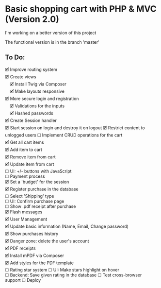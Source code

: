 
# Basic shopping cart with PHP & MVC (Version 2.0)

I'm working on a better version of this project  

The functional version is in the branch 'master'  

## To Do:
🗹 Improve routing system  
🗹 Create views  
&nbsp;&nbsp;&nbsp; 🗹 Install Twig via Composer  
&nbsp;&nbsp;&nbsp; 🗹 Make layouts responsive  
🗹 More secure login and registration  
&nbsp;&nbsp;&nbsp; 🗹 Validations for the inputs  
&nbsp;&nbsp;&nbsp; 🗹 Hashed passwords  
🗹 Create Session handler  
  🗹 Start session on login and destroy it on logout
  🗹 Restrict content to unlogged users
☐ Implement CRUD operations for the cart  
  🗹 Get all cart items  
  🗹 Add item to cart  
  🗹 Remove item from cart  
  🗹 Update item from cart  
  ☐ UI: +/- buttons with JavaScript  
☐ Payment process  
  🗹 Set a 'budget' for the session  
  🗹 Register purchase in the database  
  ☐ Select 'Shipping' type  
  ☐ UI: Confirm purchase page  
  ☐ Show .pdf receipt after purchase  
🗹 Flash messages  
🗹 User Management  
  🗹 Update basic information (Name, Email, Change password)  
  🗹 Show purchases history  
  🗹 Danger zone: delete the user's account  
🗹 PDF receipts  
  🗹 Install mPDF via Composer  
  🗹 Add styles for the PDF template  
☐ Rating star system
  ☐ UI: Make stars highlight on hover  
  ☐ Backend: Save given rating in the database
☐ Test cross-browser support
☐ Deploy